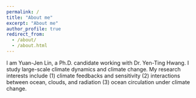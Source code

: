 ```yaml
---
permalink: /
title: "About me"
excerpt: "About me"
author_profile: true
redirect_from: 
  - /about/
  - /about.html
---
```


I am Yuan-Jen Lin, a Ph.D. candidate working with Dr. Yen-Ting Hwang. I study large-scale climate dynamics and climate change. My research interests include (1) climate feedbacks and sensitivity (2) interactions between ocean, clouds, and radiation (3) ocean circulation under climate change.
